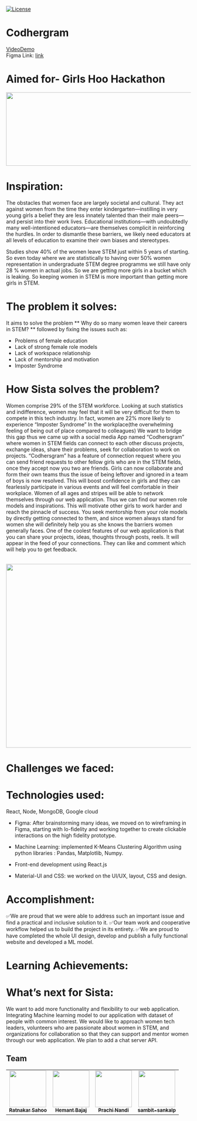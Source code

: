 [fork]: ../../fork
[pr]: ../../compare
[contributing]: CONTRIBUTING.md

[![License](https://img.shields.io/badge/License-Apache%202.0-blue.svg)](https://opensource.org/licenses/Apache-2.0) 

<!-- Banner goes here -->

# Codhergram
[VideoDemo]()
<br>
Figma Link: [link]()
<!-- Details goes here -->


# Aimed for- Girls Hoo Hackathon
<p align="center">
<img src="![image](https://user-images.githubusercontent.com/72700861/154840332-cdf7552c-4387-48f3-aa8b-3f3e0a3c18a4.png)" width="700" height="200" >
</p>

# Inspiration:

The obstacles that women face are largely societal and cultural. They act against women from the time they enter kindergarten—instilling in very young girls a belief they are less innately talented than their male peers—and persist into their work lives. Educational institutions—with undoubtedly many well-intentioned educators—are themselves complicit in reinforcing the hurdles. In order to dismantle these barriers, we likely need educators at all levels of education to examine their own biases and stereotypes.

Studies show 40% of the women leave STEM just within 5 years of starting. So even today where we are statistically to having over 50% women representation in undergraduate STEM degree programms we still have only 28 % women in actual jobs. So we are getting more girls in a bucket which is leaking.
So keeping women in STEM is more important than getting more girls in STEM.

# The problem it solves:
It aims to solve the problem ** Why do so many women leave their careers in STEM? **
followed by fixing the issues such as: 

* Problems of female education
* Lack of strong female role models
* Lack of workspace relationship
* Lack of mentorship and motivation
* Imposter Syndrome


# How Sista solves the problem?
Women comprise 29% of the STEM workforce. Looking at such statistics and indifference, women may feel that it will be very difficult for them to compete in this tech industry. In fact, women are 22% more likely to experience “Imposter Syndrome” In the workplace(the overwhelming feeling of being out of place compared to colleagues)
We want to bridge this gap thus we came up with a social media App named “Codhersgram” where women in STEM fields can connect to each other discuss projects, exchange ideas, share their problems, seek for collaboration to work on projects. “Codhersgram” has a feature of connection request where you can send friend requests to other fellow girls who are in the STEM fields, once they accept now you two are friends. Girls can now collaborate and form their own teams thus the issue of being leftover and ignored in a team of boys is now resolved. This will boost confidence in girls and they can fearlessly participate in various events and will feel comfortable in their workplace. Women of all ages and stripes will be able to network themselves through our web application. Thus we can find our women role models and inspirations. This will motivate other girls to work harder and reach the pinnacle of success. You seek mentorship from your role models by directly getting connected to them, and since women always stand for women she will definitely help you as she knows the barriers women generally faces.
One of the coolest features of our web application is that you can share your projects, ideas, thoughts through posts, reels. It will appear in the feed of your connections. They can like and comment which will help you to get feedback. 

<br>
<img src="https://github.com/prachi237/Codhersgram/blob/master/assets/Screenshot%20(11).png" width="700" height="500" >

# Challenges we faced:


# Technologies used:
React, Node, MongoDB, Google cloud


* Figma: 
After brainstorming many ideas, we moved on to wireframing in Figma, starting with lo-fidelity and working together to create clickable interactions on the high fidelity prototype.

* Machine Learning: implemented K-Means Clustering Algorithm using python libraries : Pandas, Matplotlib, Numpy.

* Front-end development using React.js

* Material-UI and CSS: 
we worked on the UI/UX, layout, CSS and design.


 
# Accomplishment:
✅We are proud that we were able to address such an important issue and find a practical and inclusive solution to it.
✅Our team work and cooperative workflow helped us to build the project in its entirety. 
✅We are proud to have completed the whole UI design, develop and publish a fully functional website and developed a ML model.


 
# Learning Achievements: 
 
 
# What’s next for Sista:
We want to add more functionality and flexibility to our web application. Integrating Machine learning model to our application with dataset of people with common interest. We would like to approach women tech leaders, volunteers who are passionate about women in STEM, and organizations for collaboration so that they can support and mentor women through our web application. We plan to add a chat server API.



## Team
<table>
  <tr></tr>
    <td align="center"><a href="https://github.com/ratnakar5938"><img src="https://avatars.githubusercontent.com/u/80893583?v=4" width="100px;" alt=""/><br /><sub><b>Ratnakar Sahoo</b></sub></a><br /></td>
      <td align="center"><a href="https://github.com/ORKO06"><img src="https://avatars.githubusercontent.com/u/74568847?v=4" width="100px;" alt=""/><br /><sub><b>Hemant Bajaj</b></sub></a><br /></td>
    <td align="center"><a href="https://github.com/prachi237"><img src="https://avatars.githubusercontent.com/u/72700861?v=4" width="100px;" alt=""/><br /><sub><b>Prachi Nandi</b></sub></a><br /></td>
 <td align="center"><a href="https://github.com/sambit-sankalp"><img src="https://avatars.githubusercontent.com/sambit-sankalp" width="100px;" alt=""/><br /><sub><b>sambit-sankalp</b></sub></a><br /></td>
 

  </tr>
</table>
